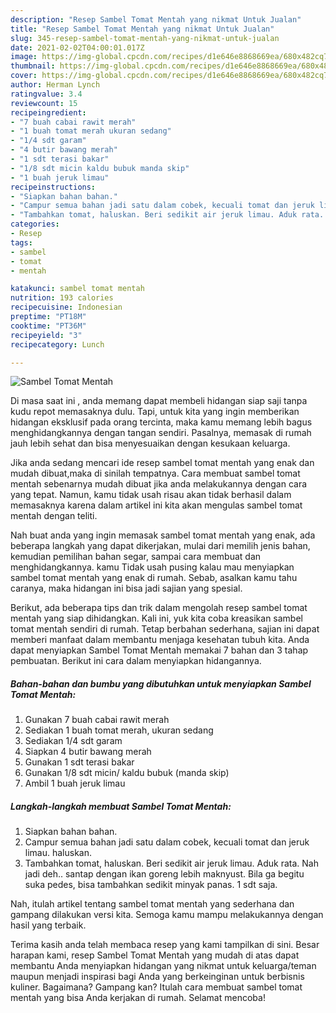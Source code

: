 ```yaml
---
description: "Resep Sambel Tomat Mentah yang nikmat Untuk Jualan"
title: "Resep Sambel Tomat Mentah yang nikmat Untuk Jualan"
slug: 345-resep-sambel-tomat-mentah-yang-nikmat-untuk-jualan
date: 2021-02-02T04:00:01.017Z
image: https://img-global.cpcdn.com/recipes/d1e646e8868669ea/680x482cq70/sambel-tomat-mentah-foto-resep-utama.jpg
thumbnail: https://img-global.cpcdn.com/recipes/d1e646e8868669ea/680x482cq70/sambel-tomat-mentah-foto-resep-utama.jpg
cover: https://img-global.cpcdn.com/recipes/d1e646e8868669ea/680x482cq70/sambel-tomat-mentah-foto-resep-utama.jpg
author: Herman Lynch
ratingvalue: 3.4
reviewcount: 15
recipeingredient:
- "7 buah cabai rawit merah"
- "1 buah tomat merah ukuran sedang"
- "1/4 sdt garam"
- "4 butir bawang merah"
- "1 sdt terasi bakar"
- "1/8 sdt micin kaldu bubuk manda skip"
- "1 buah jeruk limau"
recipeinstructions:
- "Siapkan bahan bahan."
- "Campur semua bahan jadi satu dalam cobek, kecuali tomat dan jeruk limau. haluskan."
- "Tambahkan tomat, haluskan. Beri sedikit air jeruk limau. Aduk rata. Nah jadi deh.. santap dengan ikan goreng lebih maknyust. Bila ga begitu suka pedes, bisa tambahkan sedikit minyak panas. 1 sdt saja."
categories:
- Resep
tags:
- sambel
- tomat
- mentah

katakunci: sambel tomat mentah 
nutrition: 193 calories
recipecuisine: Indonesian
preptime: "PT18M"
cooktime: "PT36M"
recipeyield: "3"
recipecategory: Lunch

---
```



![Sambel Tomat Mentah](https://img-global.cpcdn.com/recipes/d1e646e8868669ea/680x482cq70/sambel-tomat-mentah-foto-resep-utama.jpg)

Di masa  saat ini , anda memang dapat membeli hidangan siap saji tanpa kudu repot memasaknya dulu. Tapi, untuk kita yang ingin memberikan hidangan eksklusif pada orang tercinta, maka kamu memang lebih bagus menghidangkannya dengan tangan sendiri. Pasalnya, memasak di rumah jauh lebih sehat dan bisa menyesuaikan dengan kesukaan keluarga.

Jika anda sedang mencari ide resep sambel tomat mentah yang enak dan mudah dibuat,maka di sinilah tempatnya. Cara membuat sambel tomat mentah  sebenarnya mudah dibuat jika anda melakukannya dengan cara yang tepat. Namun, kamu tidak usah risau akan tidak berhasil dalam memasaknya 
karena dalam artikel ini kita akan mengulas sambel tomat mentah dengan teliti.  



Nah buat anda yang ingin memasak sambel tomat mentah yang enak, ada beberapa langkah yang dapat dikerjakan, mulai dari memilih jenis bahan, kemudian pemilihan bahan segar, sampai cara membuat dan menghidangkannya. kamu Tidak usah pusing kalau mau menyiapkan sambel tomat mentah yang enak di rumah. Sebab, asalkan kamu  tahu caranya, maka hidangan ini bisa jadi sajian yang spesial.

Berikut, ada beberapa tips dan trik dalam mengolah resep sambel tomat mentah yang siap dihidangkan. Kali ini, yuk kita coba kreasikan sambel tomat mentah sendiri di rumah. Tetap berbahan sederhana, sajian ini dapat memberi manfaat dalam membantu menjaga kesehatan tubuh kita. Anda dapat menyiapkan Sambel Tomat Mentah memakai 7 bahan dan 3 tahap pembuatan. Berikut ini cara dalam menyiapkan hidangannya.

<!--inarticleads1-->

##### Bahan-bahan dan bumbu yang dibutuhkan untuk menyiapkan Sambel Tomat Mentah:

1. Gunakan 7 buah cabai rawit merah
1. Sediakan 1 buah tomat merah, ukuran sedang
1. Sediakan 1/4 sdt garam
1. Siapkan 4 butir bawang merah
1. Gunakan 1 sdt terasi bakar
1. Gunakan 1/8 sdt micin/ kaldu bubuk (manda skip)
1. Ambil 1 buah jeruk limau




<!--inarticleads2-->

##### Langkah-langkah membuat Sambel Tomat Mentah:

1. Siapkan bahan bahan.
1. Campur semua bahan jadi satu dalam cobek, kecuali tomat dan jeruk limau. haluskan.
1. Tambahkan tomat, haluskan. Beri sedikit air jeruk limau. Aduk rata. Nah jadi deh.. santap dengan ikan goreng lebih maknyust. Bila ga begitu suka pedes, bisa tambahkan sedikit minyak panas. 1 sdt saja.




Nah, itulah artikel tentang  sambel tomat mentah  yang sederhana dan gampang dilakukan versi kita. Semoga kamu mampu melakukannya dengan hasil yang terbaik. 

Terima kasih anda telah membaca resep yang kami tampilkan di sini. Besar harapan kami, resep  Sambel Tomat Mentah yang mudah di atas dapat membantu Anda menyiapkan hidangan yang nikmat untuk keluarga/teman maupun menjadi inspirasi bagi Anda yang berkeinginan untuk berbisnis kuliner. Bagaimana? Gampang kan? Itulah cara membuat sambel tomat mentah yang bisa Anda kerjakan di rumah. Selamat mencoba!

